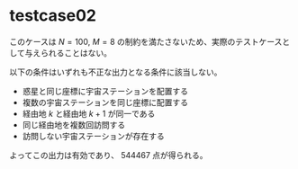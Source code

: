 # testcase02

このケースは $N=100,\ M=8$ の制約を満たさないため、実際のテストケースとして与えられることはない。

以下の条件はいずれも不正な出力となる条件に該当しない。

- 惑星と同じ座標に宇宙ステーションを配置する
- 複数の宇宙ステーションを同じ座標に配置する
- 経由地 $k$ と経由地 $k+1$ が同一である
- 同じ経由地を複数回訪問する
- 訪問しない宇宙ステーションが存在する

よってこの出力は有効であり、 $544467$ 点が得られる。

